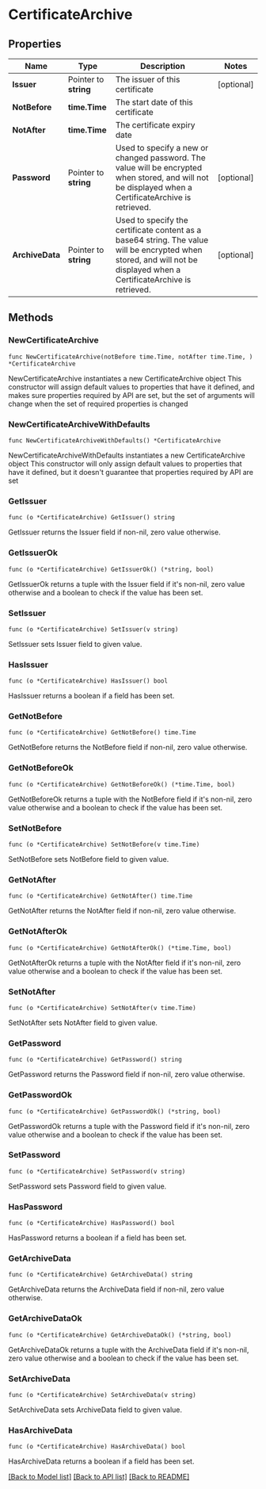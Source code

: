 # CertificateArchive

## Properties

Name | Type | Description | Notes
------------ | ------------- | ------------- | -------------
**Issuer** | Pointer to **string** | The issuer of this certificate | [optional] 
**NotBefore** | **time.Time** | The start date of this certificate | 
**NotAfter** | **time.Time** | The certificate expiry date | 
**Password** | Pointer to **string** | Used to specify a new or changed password. The value will be encrypted when stored, and will not be displayed when a CertificateArchive is retrieved. | [optional] 
**ArchiveData** | Pointer to **string** | Used to specify the certificate content as a base64 string. The value will be encrypted when stored, and will not be displayed when a CertificateArchive is retrieved. | [optional] 

## Methods

### NewCertificateArchive

`func NewCertificateArchive(notBefore time.Time, notAfter time.Time, ) *CertificateArchive`

NewCertificateArchive instantiates a new CertificateArchive object
This constructor will assign default values to properties that have it defined,
and makes sure properties required by API are set, but the set of arguments
will change when the set of required properties is changed

### NewCertificateArchiveWithDefaults

`func NewCertificateArchiveWithDefaults() *CertificateArchive`

NewCertificateArchiveWithDefaults instantiates a new CertificateArchive object
This constructor will only assign default values to properties that have it defined,
but it doesn't guarantee that properties required by API are set

### GetIssuer

`func (o *CertificateArchive) GetIssuer() string`

GetIssuer returns the Issuer field if non-nil, zero value otherwise.

### GetIssuerOk

`func (o *CertificateArchive) GetIssuerOk() (*string, bool)`

GetIssuerOk returns a tuple with the Issuer field if it's non-nil, zero value otherwise
and a boolean to check if the value has been set.

### SetIssuer

`func (o *CertificateArchive) SetIssuer(v string)`

SetIssuer sets Issuer field to given value.

### HasIssuer

`func (o *CertificateArchive) HasIssuer() bool`

HasIssuer returns a boolean if a field has been set.

### GetNotBefore

`func (o *CertificateArchive) GetNotBefore() time.Time`

GetNotBefore returns the NotBefore field if non-nil, zero value otherwise.

### GetNotBeforeOk

`func (o *CertificateArchive) GetNotBeforeOk() (*time.Time, bool)`

GetNotBeforeOk returns a tuple with the NotBefore field if it's non-nil, zero value otherwise
and a boolean to check if the value has been set.

### SetNotBefore

`func (o *CertificateArchive) SetNotBefore(v time.Time)`

SetNotBefore sets NotBefore field to given value.


### GetNotAfter

`func (o *CertificateArchive) GetNotAfter() time.Time`

GetNotAfter returns the NotAfter field if non-nil, zero value otherwise.

### GetNotAfterOk

`func (o *CertificateArchive) GetNotAfterOk() (*time.Time, bool)`

GetNotAfterOk returns a tuple with the NotAfter field if it's non-nil, zero value otherwise
and a boolean to check if the value has been set.

### SetNotAfter

`func (o *CertificateArchive) SetNotAfter(v time.Time)`

SetNotAfter sets NotAfter field to given value.


### GetPassword

`func (o *CertificateArchive) GetPassword() string`

GetPassword returns the Password field if non-nil, zero value otherwise.

### GetPasswordOk

`func (o *CertificateArchive) GetPasswordOk() (*string, bool)`

GetPasswordOk returns a tuple with the Password field if it's non-nil, zero value otherwise
and a boolean to check if the value has been set.

### SetPassword

`func (o *CertificateArchive) SetPassword(v string)`

SetPassword sets Password field to given value.

### HasPassword

`func (o *CertificateArchive) HasPassword() bool`

HasPassword returns a boolean if a field has been set.

### GetArchiveData

`func (o *CertificateArchive) GetArchiveData() string`

GetArchiveData returns the ArchiveData field if non-nil, zero value otherwise.

### GetArchiveDataOk

`func (o *CertificateArchive) GetArchiveDataOk() (*string, bool)`

GetArchiveDataOk returns a tuple with the ArchiveData field if it's non-nil, zero value otherwise
and a boolean to check if the value has been set.

### SetArchiveData

`func (o *CertificateArchive) SetArchiveData(v string)`

SetArchiveData sets ArchiveData field to given value.

### HasArchiveData

`func (o *CertificateArchive) HasArchiveData() bool`

HasArchiveData returns a boolean if a field has been set.


[[Back to Model list]](../README.md#documentation-for-models) [[Back to API list]](../README.md#documentation-for-api-endpoints) [[Back to README]](../README.md)


